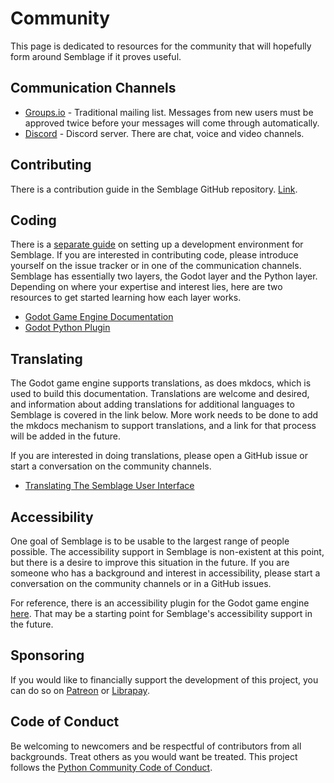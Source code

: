 # Community

This page is dedicated to resources for the community that will hopefully form around Semblage if it proves useful.

## Communication Channels

* [Groups.io](https://groups.io/g/semblage) - Traditional mailing list. Messages from new users must be approved twice before your messages will come through automatically.
* [Discord](https://discord.gg/hQG9fQwfKm) - Discord server. There are chat, voice and video channels.

## Contributing

There is a contribution guide in the Semblage GitHub repository. [Link](https://github.com/7BIndustries/Semblage/blob/master/CONTRIBUTING.md).

## Coding

There is a [separate guide](developer_setup.md) on setting up a development environment for Semblage. If you are interested in contributing code, please introduce yourself on the issue tracker or in one of the communication channels. Semblage has essentially two layers, the Godot layer and the Python layer. Depending on where your expertise and interest lies, here are two resources to get started learning how each layer works.

* [Godot Game Engine Documentation](https://docs.godotengine.org/en/stable/)
* [Godot Python Plugin](https://github.com/touilleMan/godot-python)

## Translating

The Godot game engine supports translations, as does mkdocs, which is used to build this documentation. Translations are welcome and desired, and information about adding translations for additional languages to Semblage is covered in the link below. More work needs to be done to add the mkdocs mechanism to support translations, and a link for that process will be added in the future.

If you are interested in doing translations, please open a GitHub issue or start a conversation on the community channels.

* [Translating The Semblage User Interface](ui_translation.md)

## Accessibility

One goal of Semblage is to be usable to the largest range of people possible. The accessibility support in Semblage is non-existent at this point, but there is a desire to improve this situation in the future. If you are someone who has a background and interest in accessibility, please start a conversation on the community channels or in a GitHub issues.

For reference, there is an accessibility plugin for the Godot game engine [here](https://github.com/lightsoutgames/godot-accessibility). That may be a starting point for Semblage's accessibility support in the future.

## Sponsoring

If you would like to financially support the development of this project, you can do so on [Patreon](https://www.patreon.com/jmwright) or [Librapay](https://liberapay.com/jmwright/).

## Code of Conduct

Be welcoming to newcomers and be respectful of contributors from all backgrounds. Treat others as you would want be treated. This project follows the [Python Community Code of Conduct](https://www.python.org/psf/codeofconduct/).
